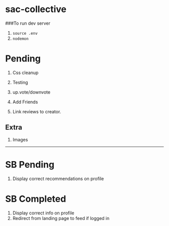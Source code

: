 # sac-collective

###To run dev server

1.  `source .env`
1.  `nodemon`

# Pending

1.  Css cleanup
1.  Testing
1.  up.vote/downvote

1.  Add Friends
1.  Link reviews to creator.

## Extra

1.  Images

---

# SB Pending

1.  Display correct recommendations on profile

# SB Completed

1.  Display correct info on profile
1.  Redirect from landing page to feed if logged in
